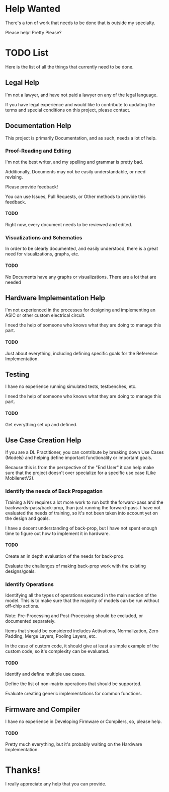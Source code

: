 # Help Wanted

There's a ton of work that needs to be done that is outside my specialty.

Please help! Pretty Please?


# TODO List

Here is the list of all the things that currently need to be done.


## Legal Help

I'm not a lawyer, and have not paid a lawyer on any of the legal language.

If you have legal experience and would like to contribute to updating the terms and special conditions on this project, please contact.


## Documentation Help

This project is primarily Documentation, and as such, needs a lot of help.

### Proof-Reading and Editing

I'm not the best writer, and my spelling and grammar is pretty bad.

Additionally, Documents may not be easily understandable, or need revising.  

Please provide feedback!

You can use Issues, Pull Requests, or Other methods to provide this feedback.

#### TODO

Right now, every document needs to be reviewed and edited. 


### Visualizations and Schematics

In order to be clearly documented, and easily understood, there is a great need for visualizations, graphs, etc.

#### TODO

No Documents have any graphs or visualizations. There are a lot that are needed


## Hardware Implementation Help

I'm not experienced in the processes for designing and implementing an ASIC or other custom electrical circuit. 

I need the help of someone who knows what they are doing to manage this part.

#### TODO

Just about everything, including defining specific goals for the Reference Implementation.


## Testing

I have no experience running simulated tests, testbenches, etc.

I need the help of someone who knows what they are doing to manage this part.

#### TODO

Get everything set up and defined.


## Use Case Creation Help

If you are a DL Practitioner, you can contribute by breaking down Use Cases (Models) and helping define important functionality or important goals.

Because this is from the perspective of the "End User" it can help make sure that the project doesn't over specialize for a specific use case (Like MobilenetV2).

### Identify the needs of Back Propagation

Training a NN requires a lot more work to run both the forward-pass and the backwards-pass/back-prop, than just running the forward-pass.
I have not evaluated the needs of training, so it's not been taken into account yet on the design and goals.

I have a decent understanding of back-prop, but I have not spent enough time to figure out how to implement it in hardware.

#### TODO

Create an in depth evaluation of the needs for back-prop.

Evaluate the challenges of making back-prop work with the existing designs/goals.


### Identify Operations

Identifying all the types of operations executed in the main section of the model.
This is to make sure that the majority of models can be run without off-chip actions. 

Note: Pre-Processing and Post-Processing should be excluded, or documented separately. 

Items that should be considered includes Activations, Normalization, Zero Padding, Merge Layers, Pooling Layers, etc.

In the case of custom code, it should give at least a simple example of the custom code, so it's complexity can be evaluated.

#### TODO

Identify and define multiple use cases.

Define the list of non-matrix operations that should be supported. 

Evaluate creating generic implementations for common functions. 


## Firmware and Compiler

I have no experience in Developing Firmware or Compilers, so, please help.


#### TODO

Pretty much everything, but it's probably waiting on the Hardware Implementation.




# Thanks!

I really appreciate any help that you can provide.

